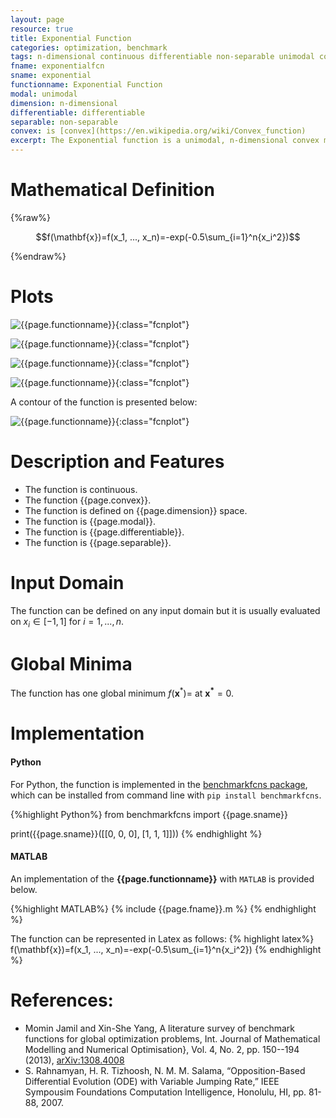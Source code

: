 ```yaml
---
layout: page
resource: true
title: Exponential Function
categories: optimization, benchmark
tags: n-dimensional continuous differentiable non-separable unimodal convex
fname: exponentialfcn
sname: exponential
functionname: Exponential Function
modal: unimodal
dimension: n-dimensional
differentiable: differentiable
separable: non-separable
convex: is [convex](https://en.wikipedia.org/wiki/Convex_function)
excerpt: The Exponential function is a unimodal, n-dimensional convex mathematical function widely used for testing optimization algorithms
---
```


# Mathematical Definition

{%raw%}

$$f(\mathbf{x})=f(x_1, ..., x_n)=-exp(-0.5\sum_{i=1}^n{x_i^2})$$

{%endraw%}

# Plots
![{{page.functionname}}]({{site.baseurl}}/doc/plots/{{page.fname}}.png){:class="fcnplot"}

![{{page.functionname}}]({{site.baseurl}}/doc/plots/{{page.fname}}_2.png){:class="fcnplot"}

![{{page.functionname}}]({{site.baseurl}}/doc/plots/{{page.fname}}_3.png){:class="fcnplot"}

![{{page.functionname}}]({{site.baseurl}}/doc/plots/{{page.fname}}_4.png){:class="fcnplot"}

A contour of the function is presented below:

![{{page.functionname}}]({{site.baseurl}}/doc/plots/{{page.fname}}_contour.png){:class="fcnplot"}

# Description and Features
* The function is continuous.
* The function {{page.convex}}.
* The function is defined on {{page.dimension}} space.
* The function is {{page.modal}}.
* The function is {{page.differentiable}}.
* The function is {{page.separable}}.

# Input Domain
The function can be defined on any input domain but it is usually evaluated on $x_i \in [-1, 1]$ for $i=1, ..., n$.

# Global Minima
The function has one global minimum $f(\textbf{x}^{\ast})=$ at $\mathbf{x^\ast}=0$.

# Implementation
#### Python
For Python, the function is implemented in the [benchmarkfcns package](https://github.com/mazhar-ansari-ardeh/BenchmarkFcns), which can be installed from command line with `pip install benchmarkfcns`. 

{%highlight Python%}
from benchmarkfcns import {{page.sname}}

print({{page.sname}}([[0, 0, 0],
              [1, 1, 1]]))
{% endhighlight %}

#### MATLAB
An implementation of the **{{page.functionname}}** with `MATLAB` is provided below. 

{%highlight MATLAB%}
{% include {{page.fname}}.m %}
{% endhighlight %}

The function can be represented in Latex as follows:
{% highlight latex%}
f(\mathbf{x})=f(x_1, ..., x_n)=-exp(-0.5\sum_{i=1}^n{x_i^2})
{% endhighlight %}

# References:
* Momin Jamil and Xin-She Yang, A literature survey of benchmark functions for global optimization problems, Int. Journal of Mathematical Modelling 
and Numerical Optimisation}, Vol. 4, No. 2, pp. 150--194 (2013), [arXiv:1308.4008](https://arxiv.org/abs/1308.4008)
* S. Rahnamyan, H. R. Tizhoosh, N. M. M. Salama, “Opposition-Based Differential
Evolution (ODE) with Variable Jumping Rate,” IEEE Sympousim Foundations Computation
Intelligence, Honolulu, HI, pp. 81-88, 2007.
